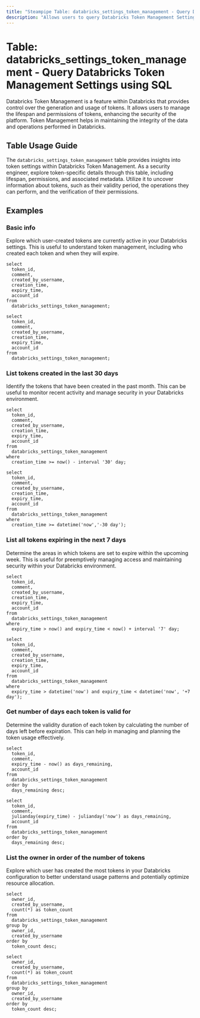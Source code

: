 ```yaml
---
title: "Steampipe Table: databricks_settings_token_management - Query Databricks Token Management Settings using SQL"
description: "Allows users to query Databricks Token Management Settings, specifically the details about token settings in the Databricks platform."
---
```


# Table: databricks_settings_token_management - Query Databricks Token Management Settings using SQL

Databricks Token Management is a feature within Databricks that provides control over the generation and usage of tokens. It allows users to manage the lifespan and permissions of tokens, enhancing the security of the platform. Token Management helps in maintaining the integrity of the data and operations performed in Databricks.

## Table Usage Guide

The `databricks_settings_token_management` table provides insights into token settings within Databricks Token Management. As a security engineer, explore token-specific details through this table, including lifespan, permissions, and associated metadata. Utilize it to uncover information about tokens, such as their validity period, the operations they can perform, and the verification of their permissions.

## Examples

### Basic info
Explore which user-created tokens are currently active in your Databricks settings. This is useful to understand token management, including who created each token and when they will expire.

```sql+postgres
select
  token_id,
  comment,
  created_by_username,
  creation_time,
  expiry_time,
  account_id
from
  databricks_settings_token_management;
```

```sql+sqlite
select
  token_id,
  comment,
  created_by_username,
  creation_time,
  expiry_time,
  account_id
from
  databricks_settings_token_management;
```

### List tokens created in the last 30 days
Identify the tokens that have been created in the past month. This can be useful to monitor recent activity and manage security in your Databricks environment.

```sql+postgres
select
  token_id,
  comment,
  created_by_username,
  creation_time,
  expiry_time,
  account_id
from
  databricks_settings_token_management
where
  creation_time >= now() - interval '30' day;
```

```sql+sqlite
select
  token_id,
  comment,
  created_by_username,
  creation_time,
  expiry_time,
  account_id
from
  databricks_settings_token_management
where
  creation_time >= datetime('now','-30 day');
```

### List all tokens expiring in the next 7 days
Determine the areas in which tokens are set to expire within the upcoming week. This is useful for preemptively managing access and maintaining security within your Databricks environment.

```sql+postgres
select
  token_id,
  comment,
  created_by_username,
  creation_time,
  expiry_time,
  account_id
from
  databricks_settings_token_management
where
  expiry_time > now() and expiry_time < now() + interval '7' day;
```

```sql+sqlite
select
  token_id,
  comment,
  created_by_username,
  creation_time,
  expiry_time,
  account_id
from
  databricks_settings_token_management
where
  expiry_time > datetime('now') and expiry_time < datetime('now', '+7 day');
```

### Get number of days each token is valid for
Determine the validity duration of each token by calculating the number of days left before expiration. This can help in managing and planning the token usage effectively.

```sql+postgres
select
  token_id,
  comment,
  expiry_time - now() as days_remaining,
  account_id
from
  databricks_settings_token_management
order by
  days_remaining desc;
```

```sql+sqlite
select
  token_id,
  comment,
  julianday(expiry_time) - julianday('now') as days_remaining,
  account_id
from
  databricks_settings_token_management
order by
  days_remaining desc;
```

### List the owner in order of the number of tokens
Explore which user has created the most tokens in your Databricks configuration to better understand usage patterns and potentially optimize resource allocation.

```sql+postgres
select
  owner_id,
  created_by_username,
  count(*) as token_count
from
  databricks_settings_token_management
group by
  owner_id,
  created_by_username
order by
  token_count desc;
```

```sql+sqlite
select
  owner_id,
  created_by_username,
  count(*) as token_count
from
  databricks_settings_token_management
group by
  owner_id,
  created_by_username
order by
  token_count desc;
```